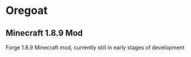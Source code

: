# Oregoat
## Minecraft 1.8.9 Mod

Forge 1.8.9 Minecraft mod, currently still in early stages of development
